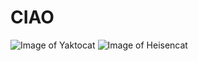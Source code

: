 # CIAO
![Image of Yaktocat](https://octodex.github.com/images/yaktocat.png)
![Image of Heisencat](https://octodex.github.com/heisencat/)
